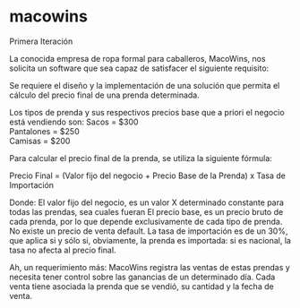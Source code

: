 # macowins
Primera Iteración

La conocida empresa de ropa formal para caballeros, MacoWins, nos solicita un software que sea capaz de satisfacer el siguiente requisito:

Se requiere el diseño y la implementación de una solución que permita el cálculo del precio final de una prenda determinada.

Los tipos de prenda y sus respectivos precios base que a priori el negocio está vendiendo son:
Sacos = $300                         
Pantalones = $250		
Camisas = $200

Para calcular el precio final de la prenda, se utiliza la siguiente fórmula:

Precio Final = (Valor fijo del negocio + Precio Base de la Prenda) x Tasa de Importación

Donde:
El valor fijo del negocio, es un valor X determinado constante para todas las prendas, sea cuales fueran
El precio base, es un precio bruto de cada prenda, por lo que depende exclusivamente de cada tipo de prenda. No existe un precio de venta default.
La tasa de importación es de un 30%, que aplica si y sólo si, obviamente, la prenda es importada: si es nacional, la tasa no afecta al precio final.

Ah, un requerimiento más: MacoWins registra las ventas de estas prendas y necesita tener control sobre las ganancias de un determinado día. Cada venta tiene asociada la prenda que se vendió, su cantidad y la fecha de venta.
